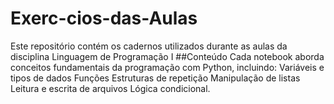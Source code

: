 # Exerc-cios-das-Aulas
Este repositório contém os cadernos utilizados durante as aulas da disciplina Linguagem de Programação I  ##Conteúdo  Cada notebook aborda conceitos fundamentais da programação com Python, incluindo:  Variáveis ​​e tipos de dados Funções Estruturas de repetição Manipulação de listas Leitura e escrita de arquivos Lógica condicional.
